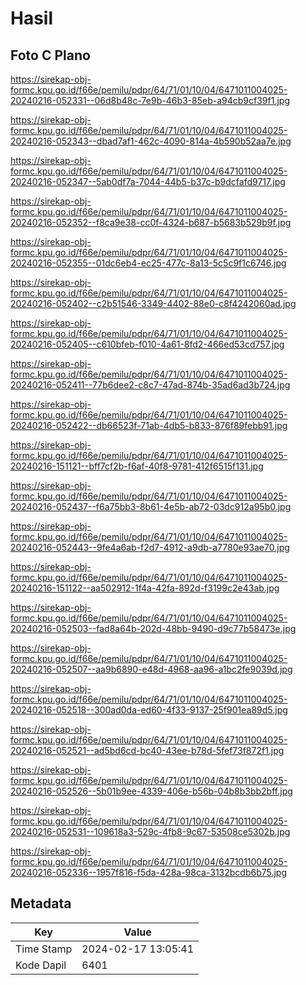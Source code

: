 # Hasil

## Foto C Plano

https://sirekap-obj-formc.kpu.go.id/f66e/pemilu/pdpr/64/71/01/10/04/6471011004025-20240216-052331--06d8b48c-7e9b-46b3-85eb-a94cb9cf39f1.jpg

https://sirekap-obj-formc.kpu.go.id/f66e/pemilu/pdpr/64/71/01/10/04/6471011004025-20240216-052343--dbad7af1-462c-4090-814a-4b590b52aa7e.jpg

https://sirekap-obj-formc.kpu.go.id/f66e/pemilu/pdpr/64/71/01/10/04/6471011004025-20240216-052347--5ab0df7a-7044-44b5-b37c-b9dcfafd9717.jpg

https://sirekap-obj-formc.kpu.go.id/f66e/pemilu/pdpr/64/71/01/10/04/6471011004025-20240216-052352--f8ca9e38-cc0f-4324-b687-b5683b529b9f.jpg

https://sirekap-obj-formc.kpu.go.id/f66e/pemilu/pdpr/64/71/01/10/04/6471011004025-20240216-052355--01dc6eb4-ec25-477c-8a13-5c5c9f1c6746.jpg

https://sirekap-obj-formc.kpu.go.id/f66e/pemilu/pdpr/64/71/01/10/04/6471011004025-20240216-052402--c2b51546-3349-4402-88e0-c8f4242060ad.jpg

https://sirekap-obj-formc.kpu.go.id/f66e/pemilu/pdpr/64/71/01/10/04/6471011004025-20240216-052405--c610bfeb-f010-4a61-8fd2-466ed53cd757.jpg

https://sirekap-obj-formc.kpu.go.id/f66e/pemilu/pdpr/64/71/01/10/04/6471011004025-20240216-052411--77b6dee2-c8c7-47ad-874b-35ad6ad3b724.jpg

https://sirekap-obj-formc.kpu.go.id/f66e/pemilu/pdpr/64/71/01/10/04/6471011004025-20240216-052422--db66523f-71ab-4db5-b833-876f89febb91.jpg

https://sirekap-obj-formc.kpu.go.id/f66e/pemilu/pdpr/64/71/01/10/04/6471011004025-20240216-151121--bff7cf2b-f6af-40f8-9781-412f6515f131.jpg

https://sirekap-obj-formc.kpu.go.id/f66e/pemilu/pdpr/64/71/01/10/04/6471011004025-20240216-052437--f6a75bb3-8b61-4e5b-ab72-03dc912a95b0.jpg

https://sirekap-obj-formc.kpu.go.id/f66e/pemilu/pdpr/64/71/01/10/04/6471011004025-20240216-052443--9fe4a6ab-f2d7-4912-a9db-a7780e93ae70.jpg

https://sirekap-obj-formc.kpu.go.id/f66e/pemilu/pdpr/64/71/01/10/04/6471011004025-20240216-151122--aa502912-1f4a-42fa-892d-f3199c2e43ab.jpg

https://sirekap-obj-formc.kpu.go.id/f66e/pemilu/pdpr/64/71/01/10/04/6471011004025-20240216-052503--fad8a64b-202d-48bb-9490-d9c77b58473e.jpg

https://sirekap-obj-formc.kpu.go.id/f66e/pemilu/pdpr/64/71/01/10/04/6471011004025-20240216-052507--aa9b6890-e48d-4968-aa96-a1bc2fe9039d.jpg

https://sirekap-obj-formc.kpu.go.id/f66e/pemilu/pdpr/64/71/01/10/04/6471011004025-20240216-052518--300ad0da-ed60-4f33-9137-25f901ea89d5.jpg

https://sirekap-obj-formc.kpu.go.id/f66e/pemilu/pdpr/64/71/01/10/04/6471011004025-20240216-052521--ad5bd6cd-bc40-43ee-b78d-5fef73f872f1.jpg

https://sirekap-obj-formc.kpu.go.id/f66e/pemilu/pdpr/64/71/01/10/04/6471011004025-20240216-052526--5b01b9ee-4339-406e-b56b-04b8b3bb2bff.jpg

https://sirekap-obj-formc.kpu.go.id/f66e/pemilu/pdpr/64/71/01/10/04/6471011004025-20240216-052531--109618a3-529c-4fb8-9c67-53508ce5302b.jpg

https://sirekap-obj-formc.kpu.go.id/f66e/pemilu/pdpr/64/71/01/10/04/6471011004025-20240216-052336--1957f816-f5da-428a-98ca-3132bcdb6b75.jpg


## Metadata

| Key        | Value               |
| ---------- | ------------------- |
| Time Stamp | 2024-02-17 13:05:41 |
| Kode Dapil | 6401                |



